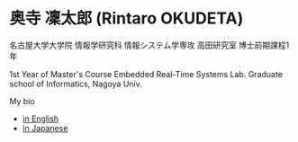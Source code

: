 # 奥寺 凜太郎 (Rintaro OKUDETA)
名古屋大学大学院 情報学研究科 情報システム学専攻 高田研究室 博士前期課程1年

1st Year of Master's Course
Embedded Real-Time Systems Lab. 
Graduate school of Informatics, Nagoya Univ.

My bio
- [in English](https://www.linkedin.com/in/rintaro-okudera/en)
- [in Japanese](https://www.linkedin.com/in/rintaro-okudera/)
